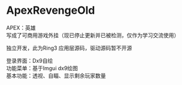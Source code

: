 # ApexRevengeOld
APEX：英雄   
写成了可商用游戏外挂（现已停止更新并已被检测，仅作为学习交流使用）  

独立开发，此为Ring3 应用层源码，驱动源码暂不开源

登录界面：Dx9自绘  
功能菜单：基于Imgui dx9绘图  
基本功能：透视、自瞄、显示剩余玩家数量

